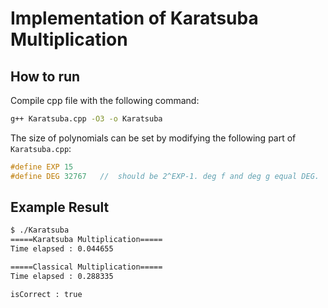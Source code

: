 # Implementation of Karatsuba Multiplication


## How to run

Compile cpp file with the following command:
```bash
g++ Karatsuba.cpp -O3 -o Karatsuba
```
The size of polynomials can be set by modifying the following part of `Karatsuba.cpp`:
```c
#define EXP 15
#define DEG 32767 	//  should be 2^EXP-1. deg f and deg g equal DEG.
```


## Example Result

```bash
$ ./Karatsuba 
=====Karatsuba Multiplication=====
Time elapsed : 0.044655

=====Classical Multiplication=====
Time elapsed : 0.288335

isCorrect : true
```
